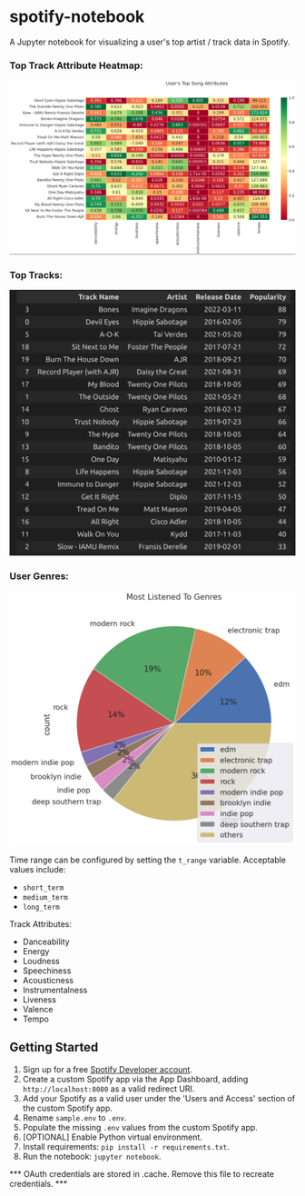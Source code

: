 # spotify-notebook

A Jupyter notebook for visualizing a user's top artist / track data in Spotify.

### Top Track Attribute Heatmap:

![heatmap](https://github.com/bdriggs/spotify-notebook/blob/main/assets/heatmap.png?raw=true)

### Top Tracks:

![toptracks](https://github.com/bdriggs/spotify-notebook/blob/main/assets/toptracks.png?raw=true)

### User Genres:

![piechart](https://github.com/bdriggs/spotify-notebook/blob/main/assets/piechart.png?raw=true)


Time range can be configured by setting the `t_range` variable. Acceptable values include:

- `short_term`
- `medium_term`
- `long_term`

Track Attributes:

- Danceability
- Energy
- Loudness
- Speechiness
- Acousticness
- Instrumentalness
- Liveness
- Valence
- Tempo

## Getting Started

1. Sign up for a free [Spotify Developer account](https://developer.spotify.com/).
2. Create a custom Spotify app via the App Dashboard, adding `http://localhost:8080` as a valid redirect URI.
3. Add your Spotify as a valid user under the 'Users and Access' section of the custom Spotify app. 
4. Rename `sample.env` to `.env`.
5. Populate the missing `.env` values from the custom Spotify app.
6. [OPTIONAL] Enable Python virtual environment.
7. Install requirements: `pip install -r requirements.txt`.
8. Run the notebook: `jupyter notebook`.

*** OAuth credentials are stored in .cache. Remove this file to recreate credentials. ***
